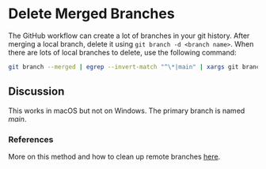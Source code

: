 # Delete Merged Branches

The GitHub workflow can create a lot of branches in your git history.
After merging a local branch, delete it using `git branch -d <branch name>`.
When there are lots of local branches to delete, use the following command:

```bash
git branch --merged | egrep --invert-match "^\*|main" | xargs git branch -d
```

## Discussion

This works in macOS but not on Windows.
The primary branch is named _main_.

### References

More on this method and how to clean up remote branches [here](https://devconnected.com/how-to-clean-up-git-branches).
